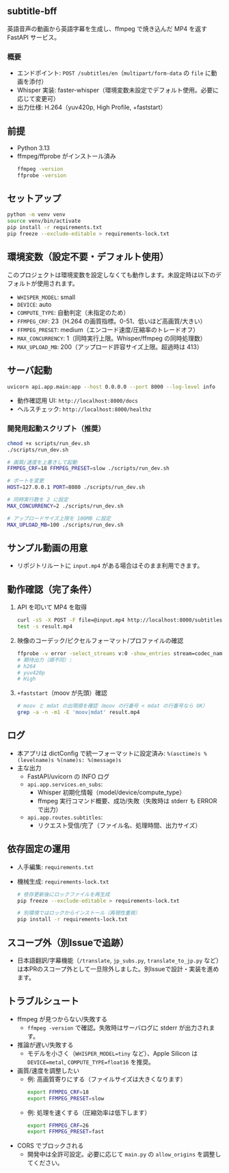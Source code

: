 ## subtitle-bff

英語音声の動画から英語字幕を生成し、ffmpeg で焼き込んだ MP4 を返す FastAPI サービス。

### 概要

- エンドポイント: `POST /subtitles/en`（`multipart/form-data` の `file` に動画を添付）
- Whisper 実装: faster-whisper（環境変数未設定でデフォルト使用。必要に応じて変更可）
- 出力仕様: H.264（yuv420p, High Profile, +faststart）

## 前提

- Python 3.13
- ffmpeg/ffprobe がインストール済み
  ```bash
  ffmpeg -version
  ffprobe -version
  ```

## セットアップ

```bash
python -m venv venv
source venv/bin/activate
pip install -r requirements.txt
pip freeze --exclude-editable > requirements-lock.txt
```

## 環境変数（設定不要・デフォルト使用）

このプロジェクトは環境変数を設定しなくても動作します。未設定時は以下のデフォルトが使用されます。

- `WHISPER_MODEL`: small
- `DEVICE`: auto
- `COMPUTE_TYPE`: 自動判定（未指定のため）
- `FFMPEG_CRF`: 23（H.264 の画質指標。0-51、低いほど高画質/大きい）
- `FFMPEG_PRESET`: medium（エンコード速度/圧縮率のトレードオフ）
- `MAX_CONCURRENCY`: 1（同時実行上限。Whisper/ffmpeg の同時処理数）
- `MAX_UPLOAD_MB`: 200（アップロード許容サイズ上限。超過時は 413）

## サーバ起動

```bash
uvicorn api.app.main:app --host 0.0.0.0 --port 8000 --log-level info
```

- 動作確認用 UI: `http://localhost:8000/docs`
- ヘルスチェック: `http://localhost:8000/healthz`

### 開発用起動スクリプト（推奨）

```bash
chmod +x scripts/run_dev.sh
./scripts/run_dev.sh

# 画質/速度を上書きして起動
FFMPEG_CRF=18 FFMPEG_PRESET=slow ./scripts/run_dev.sh

# ポートを変更
HOST=127.0.0.1 PORT=8080 ./scripts/run_dev.sh

# 同時実行数を 2 に設定
MAX_CONCURRENCY=2 ./scripts/run_dev.sh

# アップロードサイズ上限を 100MB に設定
MAX_UPLOAD_MB=100 ./scripts/run_dev.sh
```

## サンプル動画の用意

- リポジトリルートに `input.mp4` がある場合はそのまま利用できます。

## 動作確認（完了条件）

1. API を叩いて MP4 を取得
   ```bash
   curl -sS -X POST -F file=@input.mp4 http://localhost:8000/subtitles/en -o result.mp4
   test -s result.mp4
   ```
2. 映像のコーデック/ピクセルフォーマット/プロファイルの確認
   ```bash
   ffprobe -v error -select_streams v:0 -show_entries stream=codec_name,pix_fmt,profile -of default=nk=1:nw=1 result.mp4
   # 期待出力（順不同）:
   # h264
   # yuv420p
   # High
   ```
3. `+faststart`（moov が先頭）確認
   ```bash
   # moov と mdat の出現順を確認（moov の行番号 < mdat の行番号なら OK）
   grep -a -n -m1 -E 'moov|mdat' result.mp4
   ```

## ログ

- 本アプリは dictConfig で統一フォーマットに設定済み:
  `%(asctime)s %(levelname)s %(name)s: %(message)s`
- 主な出力
  - FastAPI/uvicorn の INFO ログ
  - `api.app.services.en_subs`:
    - Whisper 初期化情報（model/device/compute_type）
    - ffmpeg 実行コマンド概要、成功/失敗（失敗時は stderr も ERROR で出力）
  - `api.app.routes.subtitles`:
    - リクエスト受信/完了（ファイル名、処理時間、出力サイズ）

## 依存固定の運用

- 人手編集: `requirements.txt`
- 機械生成: `requirements-lock.txt`

  ```bash
  # 依存更新後にロックファイルを再生成
  pip freeze --exclude-editable > requirements-lock.txt

  # 別環境ではロックからインストール（再現性重視）
  pip install -r requirements-lock.txt
  ```

## スコープ外（別Issueで追跡）

- 日本語翻訳/字幕機能（`/translate`, `jp_subs.py`, `translate_to_jp.py` など）は本PRのスコープ外として一旦除外しました。別Issueで設計・実装を進めます。

## トラブルシュート

- ffmpeg が見つからない/失敗する
  - `ffmpeg -version` で確認。失敗時はサーバログに stderr が出力されます。
- 推論が遅い/失敗する
  - モデルを小さく（`WHISPER_MODEL=tiny` など）、Apple Silicon は`DEVICE=metal`, `COMPUTE_TYPE=float16` を推奨。
- 画質/速度を調整したい
  - 例: 高画質寄りにする（ファイルサイズは大きくなります）
    ```bash
    export FFMPEG_CRF=18
    export FFMPEG_PRESET=slow
    ```
  - 例: 処理を速くする（圧縮効率は低下します）
    ```bash
    export FFMPEG_CRF=26
    export FFMPEG_PRESET=fast
    ```
- CORS でブロックされる
  - 開発中は全許可設定。必要に応じて `main.py` の `allow_origins` を調整してください。
